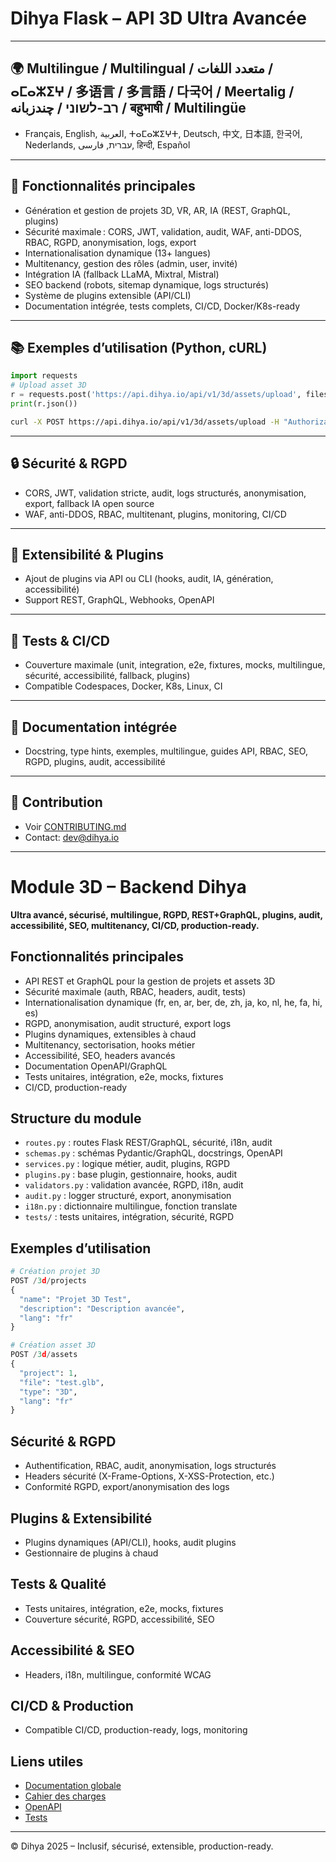 # Dihya Flask – API 3D Ultra Avancée

---

## 🌍 Multilingue / Multilingual / متعدد اللغات / ⴰⵎⴰⵣⵉⵖ / 多语言 / 多言語 / 다국어 / Meertalig / רב-לשוני / چندزبانه / बहुभाषी / Multilingüe

- Français, English, العربية, ⵜⴰⵎⴰⵣⵉⵖⵜ, Deutsch, 中文, 日本語, 한국어, Nederlands, עברית, فارسی, हिन्दी, Español

---

## 🚀 Fonctionnalités principales
- Génération et gestion de projets 3D, VR, AR, IA (REST, GraphQL, plugins)
- Sécurité maximale : CORS, JWT, validation, audit, WAF, anti-DDOS, RBAC, RGPD, anonymisation, logs, export
- Internationalisation dynamique (13+ langues)
- Multitenancy, gestion des rôles (admin, user, invité)
- Intégration IA (fallback LLaMA, Mixtral, Mistral)
- SEO backend (robots, sitemap dynamique, logs structurés)
- Système de plugins extensible (API/CLI)
- Documentation intégrée, tests complets, CI/CD, Docker/K8s-ready

---

## 📚 Exemples d’utilisation (Python, cURL)

```python
import requests
# Upload asset 3D
r = requests.post('https://api.dihya.io/api/v1/3d/assets/upload', files={'asset': open('scene.glb','rb')}, headers={'Authorization': 'Bearer <token>', 'Accept-Language': 'fr'})
print(r.json())
```

```bash
curl -X POST https://api.dihya.io/api/v1/3d/assets/upload -H "Authorization: Bearer <token>" -F "asset=@scene.glb" -H "Accept-Language: en"
```

---

## 🔒 Sécurité & RGPD
- CORS, JWT, validation stricte, audit, logs structurés, anonymisation, export, fallback IA open source
- WAF, anti-DDOS, RBAC, multitenant, plugins, monitoring, CI/CD

---

## 🧩 Extensibilité & Plugins
- Ajout de plugins via API ou CLI (hooks, audit, IA, génération, accessibilité)
- Support REST, GraphQL, Webhooks, OpenAPI

---

## 🧪 Tests & CI/CD
- Couverture maximale (unit, integration, e2e, fixtures, mocks, multilingue, sécurité, accessibilité, fallback, plugins)
- Compatible Codespaces, Docker, K8s, Linux, CI

---

## 📄 Documentation intégrée
- Docstring, type hints, exemples, multilingue, guides API, RBAC, SEO, RGPD, plugins, audit, accessibilité

---

## 🤝 Contribution
- Voir [CONTRIBUTING.md](../../../../../../CONTRIBUTING.md)
- Contact: dev@dihya.io

---

# Module 3D – Backend Dihya

**Ultra avancé, sécurisé, multilingue, RGPD, REST+GraphQL, plugins, audit, accessibilité, SEO, multitenancy, CI/CD, production-ready.**

## Fonctionnalités principales
- API REST et GraphQL pour la gestion de projets et assets 3D
- Sécurité maximale (auth, RBAC, headers, audit, tests)
- Internationalisation dynamique (fr, en, ar, ber, de, zh, ja, ko, nl, he, fa, hi, es)
- RGPD, anonymisation, audit structuré, export logs
- Plugins dynamiques, extensibles à chaud
- Multitenancy, sectorisation, hooks métier
- Accessibilité, SEO, headers avancés
- Documentation OpenAPI/GraphQL
- Tests unitaires, intégration, e2e, mocks, fixtures
- CI/CD, production-ready

## Structure du module
- `routes.py` : routes Flask REST/GraphQL, sécurité, i18n, audit
- `schemas.py` : schémas Pydantic/GraphQL, docstrings, OpenAPI
- `services.py` : logique métier, audit, plugins, RGPD
- `plugins.py` : base plugin, gestionnaire, hooks, audit
- `validators.py` : validation avancée, RGPD, i18n, audit
- `audit.py` : logger structuré, export, anonymisation
- `i18n.py` : dictionnaire multilingue, fonction translate
- `tests/` : tests unitaires, intégration, sécurité, RGPD

## Exemples d’utilisation
```python
# Création projet 3D
POST /3d/projects
{
  "name": "Projet 3D Test",
  "description": "Description avancée",
  "lang": "fr"
}

# Création asset 3D
POST /3d/assets
{
  "project": 1,
  "file": "test.glb",
  "type": "3D",
  "lang": "fr"
}
```

## Sécurité & RGPD
- Authentification, RBAC, audit, anonymisation, logs structurés
- Headers sécurité (X-Frame-Options, X-XSS-Protection, etc.)
- Conformité RGPD, export/anonymisation des logs

## Plugins & Extensibilité
- Plugins dynamiques (API/CLI), hooks, audit plugins
- Gestionnaire de plugins à chaud

## Tests & Qualité
- Tests unitaires, intégration, e2e, mocks, fixtures
- Couverture sécurité, RGPD, accessibilité, SEO

## Accessibilité & SEO
- Headers, i18n, multilingue, conformité WCAG

## CI/CD & Production
- Compatible CI/CD, production-ready, logs, monitoring

## Liens utiles
- [Documentation globale](../../../../README.md)
- [Cahier des charges](../../../../cahier_des_charges.txt)
- [OpenAPI](../../../../openapi.yaml)
- [Tests](./tests/)

---
© Dihya 2025 – Inclusif, sécurisé, extensible, production-ready.
